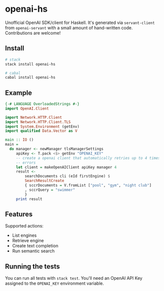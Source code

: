# openai-hs

Unofficial OpenAI SDK/client for Haskell. It's generated via `servant-client` from `openai-servant` with a small amount of hand-written code. Contributions are welcome!

## Install

``` sh
# stack
stack install openai-hs

# cabal
cabal install openai-hs
```

## Example

``` haskell
{-# LANGUAGE OverloadedStrings #-}
import OpenAI.Client

import Network.HTTP.Client
import Network.HTTP.Client.TLS
import System.Environment (getEnv)
import qualified Data.Vector as V

main :: IO ()
main =
  do manager <- newManager tlsManagerSettings
     apiKey <- T.pack <$> getEnv "OPENAI_KEY"
     -- create a openai client that automatically retries up to 4 times on network
     -- errors
     let client = makeOpenAIClient apiKey manager 4
     result <-
         searchDocuments cli (eId firstEngine) $
         SearchResultCreate
         { sccrDocuments = V.fromList ["pool", "gym", "night club"]
         , sccrQuery = "swimmer"
         }
     print result
```

## Features

Supported actions:

* List engines
* Retrieve engine
* Create text completion
* Run semantic search

## Running the tests

You can run all tests with `stack test`. You'll need an OpenAI API Key assigned to the `OPENAI_KEY` environment variable.
